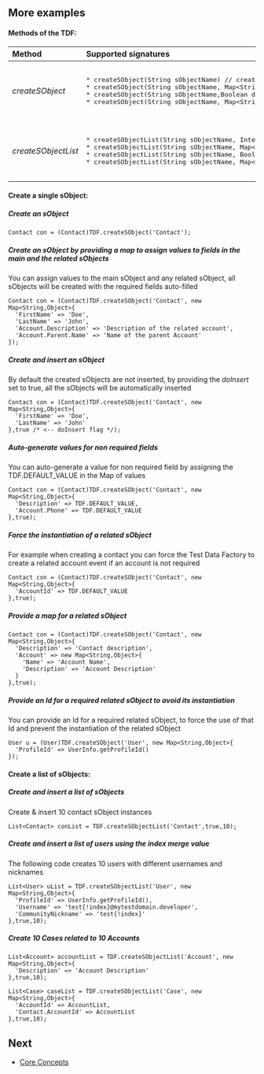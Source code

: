
## More examples


#### Methods of the TDF:


<table>
<thead>
<tr>
  <th align='left'>Method</th>
  <th align='left'>Supported signatures</th>
</tr>
</thead>
<tbody>
<tr>
  <td>
  <em>createSObject</em>
  </td>
  <td>
<pre lang='apex'>  
* createSObject(String sObjectName) // create an sObject with all required fields auto-filled
* createSObject(String sObjectName, Map&lt;String,Object&gt; mapValuesOverride) // create an sObject with all required fields auto-filled and assign the values defined in the mapValuesOverride
* createSObject(String sObjectName,Boolean doInsert) // create an sObject with all required fields auto-filled and insert all if the doInsert = true
* createSObject(String sObjectName, Map&lt;String,Object&gt; mapValuesOverride, Boolean doInsert) // create an sObject with all required fields auto-filled, assign the values defined in the mapValuesOverride and insert all if the doInsert = true

</pre>
  </td>
</tr>
<tr>
</tr>
<tr>
  <td>
  <em>createSObjectList</em>
  </td>
  <td>
<pre lang='apex'>  
* createSObjectList(String sObjectName, Integer numberOfSObjects) // create a list of sObject with all required fields auto-filled
* createSObjectList(String sObjectName, Map&lt;String,Object&gt; mapValuesOverride, Integer numberOfSObjects) // create a list of sObject with all required fields auto-filled and assign the values defined in the mapValuesOverride
* createSObjectList(String sObjectName, Boolean doInsert, Integer numberOfSObjects) // create a list of sObject with all required fields auto-filled and insert all if the doInsert = true
* createSObjectList(String sObjectName, Map&lt;String,Object&gt; mapValuesOverride, Boolean doInsert, Integer numberOfSObjects) // create a list of sObject with all required fields auto-filled, assign the values defined in the mapValuesOverride and insert all if the doInsert = true

</pre>
  </td>
</tr>
</table>


#### Create a single sObject:

##### Create an sObject
  ```apex
  Contact con = (Contact)TDF.createSObject('Contact');
  ```

##### Create an sObject by providing a map to assign values to fields in the main and the related sObjects

You can assign values to the main sObject and any related sObject, all sObjects will be created with the required fields auto-filled 
  ```apex
  Contact con = (Contact)TDF.createSObject('Contact', new Map<String,Object>{
    'FirstName' => 'Doe',
    'LastName' => 'John',
    'Account.Description' => 'Description of the related account',
    'Account.Parent.Name' => 'Name of the parent Account'
  });
  ```

##### Create and insert an sObject
By default the created sObjects are not inserted, by providing the *doInsert* set to true, all the sObjects will be automatically inserted  
  ```apex
  Contact con = (Contact)TDF.createSObject('Contact', new Map<String,Object>{
    'FirstName' => 'Doe',
    'LastName' => 'John'
  },true /* <-- doInsert flag */);
  ```

##### Auto-generate values for non required fields

You can auto-generate a value for non required field by assigning the TDF.DEFAULT_VALUE in the Map of values
  ```apex
  Contact con = (Contact)TDF.createSObject('Contact', new Map<String,Object>{
    'Description' => TDF.DEFAULT_VALUE,
    'Account.Phone' => TDF.DEFAULT_VALUE
  },true);
  ```

##### Force the instantiation of a related sObject

For example when creating a contact you can force the Test Data Factory to create a related account event if an account is not required
  ```apex
  Contact con = (Contact)TDF.createSObject('Contact', new Map<String,Object>{
    'AccountId' => TDF.DEFAULT_VALUE
  },true);
  ```

##### Provide a map for a related sObject


  ```apex
  Contact con = (Contact)TDF.createSObject('Contact', new Map<String,Object>{
    'Description' => 'Contact description',
    'Account' => new Map<String,Object>{
      'Name' => 'Account Name',
      'Description' => 'Account Description'
    }
  },true);
  ```

##### Provide an Id for a required related sObject to avoid its instantiation

You can provide an Id for a required related sObject, to force the use of that Id and prevent the instantiation of the related sObject
  ```apex
  User u = (User)TDF.createSObject('User', new Map<String,Object>{
    'ProfileId' => UserInfo.getProfileId()
  });
  ```

#### Create a list of sObjects:

##### Create and insert a list of sObjects

Create & insert 10 contact sObject instances
  ```apex
  List<Contact> conList = TDF.createSObjectList('Contact',true,10);
  ```

##### Create and insert a list of users using the index merge value

The following code creates 10 users with different usernames and nicknames 
  ```apex
  List<User> uList = TDF.createSObjectList('User', new Map<String,Object>{
    'ProfileId' => UserInfo.getProfileId(),
    'Username' => 'test{!index}@mytestdomain.developer',
    'CommunityNickname' => 'test{!index}'
  },true,10);
  ```

##### Create 10 Cases related to 10 Accounts

  ```apex
  List<Account> accountList = TDF.createSObjectList('Account', new Map<String,Object>{
    'Description' => 'Account Description'
  },true,10);
  ```
  
  ```apex
  List<Case> caseList = TDF.createSObjectList('Case', new Map<String,Object>{
    'AccountId' => AccountList,
    'Contact.AccountId' => AccountList
  },true,10);
  ```

## Next

* [Core Concepts](CONCEPT.md)
